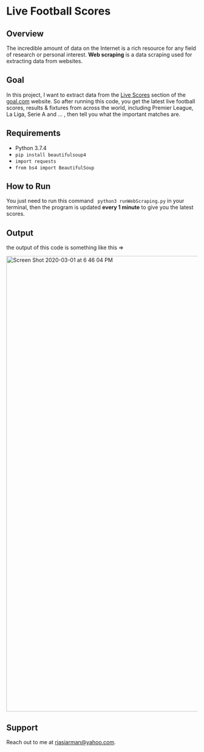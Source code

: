 # Live Football Scores
## Overview
The incredible amount of data on the Internet is a rich resource for any field of research or personal interest.
 **Web scraping** is a data scraping used for extracting data from websites. 
## Goal
In this project, I want to extract data from the [Live Scores](https://www.goal.com/en/live-scores) section of the [goal.com](https://www.goal.com/en) website. 
So after running this code, you get the latest live football scores, results & fixtures from across the world, including Premier League, La Liga, Serie A and ... , then tell you what the important matches are.
## Requirements
* Python 3.7.4
* ``pip install beautifulsoup4``
* ``import requests``
* ``from bs4 import BeautifulSoup``
## How to Run
You just need to run this command `` python3 runWebScraping.py`` in your terminal, then the program is updated __every 1 minute__ to give you the latest scores.
## Output
the output of this code is something like this =>

<img width="1200" alt="Screen Shot 2020-03-01 at 6 46 04 PM" src="https://user-images.githubusercontent.com/35253872/80548291-dac80a80-89cf-11ea-9d35-61d9ba74f295.png">

## Support
Reach out to me at riasiarman@yahoo.com.

